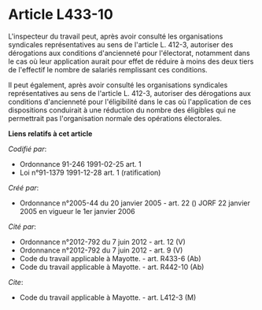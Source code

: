 # Article L433-10

L'inspecteur du travail peut, après avoir consulté les organisations syndicales représentatives au sens de l'article L.
412-3, autoriser des dérogations aux conditions d'ancienneté pour l'électorat, notamment dans le cas où leur application
aurait pour effet de réduire à moins des deux tiers de l'effectif le nombre de salariés remplissant ces conditions.

Il peut également, après avoir consulté les organisations syndicales représentatives au sens de l'article L. 412-3, autoriser
des dérogations aux conditions d'ancienneté pour l'éligibilité dans le cas où l'application de ces dispositions conduirait à
une réduction du nombre des éligibles qui ne permettrait pas l'organisation normale des opérations électorales.

**Liens relatifs à cet article**

_Codifié par_:

  - Ordonnance 91-246 1991-02-25 art. 1
  - Loi n°91-1379 1991-12-28 art. 1 (ratification)

_Créé par_:

  - Ordonnance n°2005-44 du 20 janvier 2005 - art. 22 () JORF 22 janvier 2005 en vigueur le 1er janvier 2006

_Cité par_:

  - Ordonnance n°2012-792 du 7 juin 2012 - art. 12 (V)
  - Ordonnance n°2012-792 du 7 juin 2012 - art. 9 (V)
  - Code du travail applicable à Mayotte. - art. R433-6 (Ab)
  - Code du travail applicable à Mayotte. - art. R442-10 (Ab)

_Cite_:

  - Code du travail applicable à Mayotte. - art. L412-3 (M)
